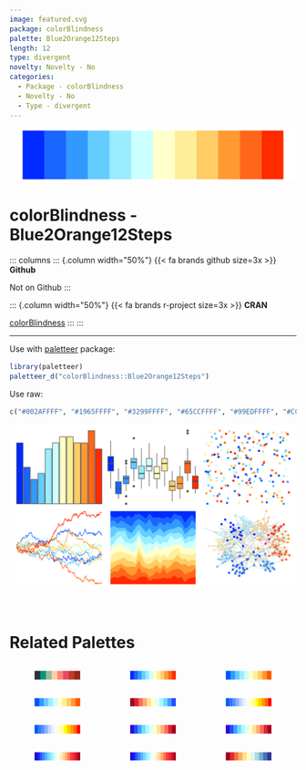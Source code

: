 ```yaml
---
image: featured.svg
package: colorBlindness
palette: Blue2Orange12Steps
length: 12
type: divergent
novelty: Novelty - No
categories:
  - Package - colorBlindness
  - Novelty - No
  - Type - divergent
---
```


![](featured.svg)

# colorBlindness - Blue2Orange12Steps 

::: columns
::: {.column width="50%"}
{{< fa brands github size=3x >}}
**Github**

Not on Github
:::

::: {.column width="50%"}
{{< fa brands r-project size=3x >}}
**CRAN**

[colorBlindness](https://CRAN.R-project.org/package=colorBlindness)
:::
:::

<hr> 

Use with [paletteer](https://emilhvitfeldt.github.io/paletteer/) package:

```r
library(paletteer)
paletteer_d("colorBlindness::Blue2Orange12Steps")
```

Use raw:

```r
c("#002AFFFF", "#1965FFFF", "#3299FFFF", "#65CCFFFF", "#99EDFFFF", "#CCFFFFFF", "#FFFFCCFF", "#FFEE99FF", "#FFCC65FF", "#FF9932FF", "#FF6619FF", "#FF2A00FF")
``` 

![](examples.png) 

<br>

# Related Palettes

<div class="list" style="display: grid; grid-template-columns: auto auto auto;"> <figure class="figure">
<a href="../../awtools/a_palette/"> <img src="../../awtools/a_palette/featured.svg" style="width: 100%;" class="figure-img"></a>
</figure> <figure class="figure">
<a href="../../dichromat/BluetoOrange_12/"> <img src="../../dichromat/BluetoOrange_12/featured.svg" style="width: 100%;" class="figure-img"></a>
</figure> <figure class="figure">
<a href="../../colorBlindness/Blue2Orange10Steps/"> <img src="../../colorBlindness/Blue2Orange10Steps/featured.svg" style="width: 100%;" class="figure-img"></a>
</figure> <figure class="figure">
<a href="../../dichromat/BluetoOrange_10/"> <img src="../../dichromat/BluetoOrange_10/featured.svg" style="width: 100%;" class="figure-img"></a>
</figure> <figure class="figure">
<a href="../../colorBlindness/ModifiedSpectralScheme11Steps/"> <img src="../../colorBlindness/ModifiedSpectralScheme11Steps/featured.svg" style="width: 100%;" class="figure-img"></a>
</figure> <figure class="figure">
<a href="../../colorBlindness/Blue2OrangeRed14Steps/"> <img src="../../colorBlindness/Blue2OrangeRed14Steps/featured.svg" style="width: 100%;" class="figure-img"></a>
</figure> <figure class="figure">
<a href="../../dichromat/BluetoOrangeRed_14/"> <img src="../../dichromat/BluetoOrangeRed_14/featured.svg" style="width: 100%;" class="figure-img"></a>
</figure> <figure class="figure">
<a href="../../dichromat/DarkRedtoBlue_12/"> <img src="../../dichromat/DarkRedtoBlue_12/featured.svg" style="width: 100%;" class="figure-img"></a>
</figure> <figure class="figure">
<a href="../../colorBlindness/Blue2DarkRed12Steps/"> <img src="../../colorBlindness/Blue2DarkRed12Steps/featured.svg" style="width: 100%;" class="figure-img"></a>
</figure> <figure class="figure">
<a href="../../colorBlindness/Blue2DarkRed18Steps/"> <img src="../../colorBlindness/Blue2DarkRed18Steps/featured.svg" style="width: 100%;" class="figure-img"></a>
</figure> <figure class="figure">
<a href="../../dichromat/DarkRedtoBlue_18/"> <img src="../../dichromat/DarkRedtoBlue_18/featured.svg" style="width: 100%;" class="figure-img"></a>
</figure> <figure class="figure">
<a href="../../RColorBrewer/RdYlBu/"> <img src="../../RColorBrewer/RdYlBu/featured.svg" style="width: 100%;" class="figure-img"></a>
</figure> 
</div>
